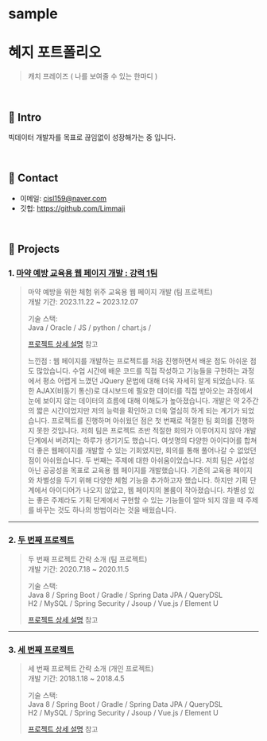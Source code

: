 # sample
# 혜지 포트폴리오
>캐치 프레이즈 ( 나를 보여줄 수 있는 한마디 )

</br>

## :pushpin: Intro
빅데이터 개발자를 목표로 끊임없이 성장해가는 중 입니다.


</br>

## :pushpin: Contact
- 이메일: cisl159@naver.com
- 깃헙: https://github.com/Limmaji

</br>

## :pushpin: Projects
### 1. [마약 예방 교육용 웹 페이지 개발 : 강력 1팀](https://github.com/2023-SMHRD-IS-CLOUD-1/StrongRepo)
> 마약 예방을 위한 체험 위주 교육용 웹 페이지 개발 (팀 프로젝트)  
>개발 기간: 2023.11.22 ~ 2023.12.07  
>  
>기술 스택:  
> Java / Oracle / JS / 
> python / chart.js / 
>  
>[프로젝트 상세 설명](https://github.com/2023-SMHRD-IS-CLOUD-1/StrongRepo) 참고
>
> 느낀점 :  웹 페이지를 개발하는 프로젝트를 처음 진행하면서 배운 점도 아쉬운 점도 많았습니다.
수업 시간에 배운 코드를 직접 작성하고 기능들을 구현하는 과정에서 평소 어렵게 느꼈던 JQuery 문법에 대해 더욱 자세히 알게 되었습니다. 또한 AJAX(비동기 통신)로 대시보드에 필요한 데이터를 직접 받아오는 과정에서 눈에 보이지 않는 데이터의 흐름에 대해 이해도가 높아졌습니다. 개발은 약 2주간의 짧은 시간이었지만 저의 능력을 확인하고 더욱 열심히 하게 되는 계기가 되었습니다.
 프로젝트를 진행하며 아쉬웠던 점은 첫 번째로 적절한 팀 회의를 진행하지 못한 것입니다. 저희 팀은 프로젝트 초반 적절한 회의가 이루어지지 않아 개발 단계에서 버려지는 하루가 생기기도 했습니다. 여섯명의 다양한 아이디어를 합쳐 더 좋은 웹페이지를 개발할 수 있는 기회였지만, 회의를 통해 풀어나갈 수 없었던 점이 아쉬웠습니다.
 두 번째는 주제에 대한 아쉬움이었습니다. 저희 팀은 사업성 아닌 공공성을 목표로 교육용 웹 페이지를 개발했습니다. 기존의 교육용 페이지와 차별성을 두기 위해 다양한 체험 기능을 추가하고자 했습니다. 하지만 기획 단계에서 아이디어가 나오지 않았고, 웹 페이지의 볼륨이 작아졌습니다. 차별성 있는 좋은 주제라도 기획 단계에서 구현할 수 있는 기능들이 얼마 되지 않을 때 주제를 바꾸는 것도 하나의 방법이라는 것을 배웠습니다.
---

### 2. [두 번째 프로젝트](https://github.com/JungHyung2/gitio.io)
>두 번째 프로젝트 간략 소개  (팀 프로젝트)  
>개발 기간: 2020.7.18 ~ 2020.11.5  
>  
>기술 스택:  
>Java 8 / Spring Boot / Gradle / Spring Data JPA / QueryDSL  
>H2 / MySQL / Spring Security / Jsoup / Vue.js / Element U  
>  
>[프로젝트 상세 설명](https://github.com/JungHyung2/gitio.io) 참고

---

### 3. [세 번째 프로젝트](https://github.com/JungHyung2/gitio.io)
>세 번째 프로젝트 간략 소개  (개인 프로젝트)  
>개발 기간: 2018.1.18 ~ 2018.4.5  
>  
>기술 스택:  
>Java 8 / Spring Boot / Gradle / Spring Data JPA / QueryDSL  
>H2 / MySQL / Spring Security / Jsoup / Vue.js / Element U  
>  
>[프로젝트 상세 설명](https://github.com/JungHyung2/gitio.io) 참고
